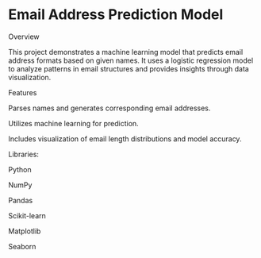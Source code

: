 # Email Address Prediction Model
Overview

This project demonstrates a machine learning model that predicts email address formats based on given names. It uses a logistic regression model to analyze patterns in email structures and provides insights through data visualization.

Features

Parses names and generates corresponding email addresses.

Utilizes machine learning for prediction.

Includes visualization of email length distributions and model accuracy.

Libraries:

Python

NumPy

Pandas

Scikit-learn

Matplotlib

Seaborn
